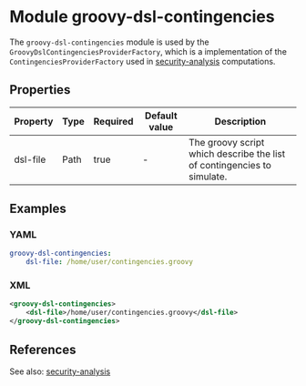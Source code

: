# Module groovy-dsl-contingencies

The `groovy-dsl-contingencies` module is used by the `GroovyDslContingenciesProviderFactory`, which is a implementation of
the `ContingenciesProviderFactory` used in [security-analysis](../../tools/security-analysis.md) computations.

## Properties

| Property | Type | Required | Default value | Description |
| -------- | ---- | -------- | ------------- | ----------- |
| dsl-file | Path | true | - | The groovy script which describe the list of contingencies to simulate. |

## Examples

### YAML
```yaml
groovy-dsl-contingencies:
    dsl-file: /home/user/contingencies.groovy
```

### XML
```xml
<groovy-dsl-contingencies>
    <dsl-file>/home/user/contingencies.groovy</dsl-file>
</groovy-dsl-contingencies>
```

## References
See also:
[security-analysis](../../tools/security-analysis.md)
